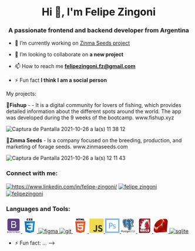 
<h1 align="center">Hi 👋, I'm Felipe Zingoni</h1>
<h3 align="center">A passionate frontend and backend developer from Argentina</h3>

- 🔭 I’m currently working on [Zinma Seeds project](www.zinmaseeds.com)

- 👯 I’m looking to collaborate on **a new project**

- 📫 How to reach me **felipezingoni.fz@gmail.com**

- ⚡ Fun fact **I think I am a social person**

My projects:

<p><strong>🎣Fishup</strong> - - It is a digital community for lovers of fishing, which provides detailed information about the different spots around the world. The app was developed during the 9 weeks of the bootcamp.
www.fishup.xyz</p>
<img width="1440" alt="Captura de Pantalla 2021-10-26 a la(s) 11 38 12" src="https://user-images.githubusercontent.com/88393360/138904811-15b2ddaf-f316-4e99-99fb-33c49976a31a.png">



<p><strong>🌾Zinma Seeds</strong> - Is a company focused on the breeding, production, and marketing of forage
seeds.
www.zinmaseeds.com</p>
<img width="1440" alt="Captura de Pantalla 2021-10-26 a la(s) 12 11 43" src="https://user-images.githubusercontent.com/88393360/138908325-57ae5ef7-b350-4c2f-a2c6-80f3cb9d9e7e.png">


<h3 align="left">Connect with me:</h3>
<p align="left">
<a href="https://linkedin.com/in/https://www.linkedin.com/in/felipe-zingoni/" target="blank"><img align="center" src="https://raw.githubusercontent.com/rahuldkjain/github-profile-readme-generator/master/src/images/icons/Social/linked-in-alt.svg" alt="https://www.linkedin.com/in/felipe-zingoni/" height="30" width="40" /></a>
<a href="https://fb.com/felipe zingoni" target="blank"><img align="center" src="https://raw.githubusercontent.com/rahuldkjain/github-profile-readme-generator/master/src/images/icons/Social/facebook.svg" alt="felipe zingoni" height="30" width="40" /></a>
<a href="https://instagram.com/felipezingoni" target="blank"><img align="center" src="https://raw.githubusercontent.com/rahuldkjain/github-profile-readme-generator/master/src/images/icons/Social/instagram.svg" alt="felipezingoni" height="30" width="40" /></a>
</p>

<h3 align="left">Languages and Tools:</h3>
<p align="left"> <a href="https://getbootstrap.com" target="_blank"> <img src="https://raw.githubusercontent.com/devicons/devicon/master/icons/bootstrap/bootstrap-plain-wordmark.svg" alt="bootstrap" width="40" height="40"/> </a> <a href="https://www.w3schools.com/css/" target="_blank"> <img src="https://raw.githubusercontent.com/devicons/devicon/master/icons/css3/css3-original-wordmark.svg" alt="css3" width="40" height="40"/> </a> <a href="https://www.figma.com/" target="_blank"> <img src="https://www.vectorlogo.zone/logos/figma/figma-icon.svg" alt="figma" width="40" height="40"/> </a> <a href="https://git-scm.com/" target="_blank"> <img src="https://www.vectorlogo.zone/logos/git-scm/git-scm-icon.svg" alt="git" width="40" height="40"/> </a> <a href="https://www.w3.org/html/" target="_blank"> <img src="https://raw.githubusercontent.com/devicons/devicon/master/icons/html5/html5-original-wordmark.svg" alt="html5" width="40" height="40"/> </a> <a href="https://developer.mozilla.org/en-US/docs/Web/JavaScript" target="_blank"> <img src="https://raw.githubusercontent.com/devicons/devicon/master/icons/javascript/javascript-original.svg" alt="javascript" width="40" height="40"/> </a> <a href="https://www.photoshop.com/en" target="_blank"> <img src="https://raw.githubusercontent.com/devicons/devicon/master/icons/photoshop/photoshop-line.svg" alt="photoshop" width="40" height="40"/> </a> <a href="https://www.postgresql.org" target="_blank"> <img src="https://raw.githubusercontent.com/devicons/devicon/master/icons/postgresql/postgresql-original-wordmark.svg" alt="postgresql" width="40" height="40"/> </a> <a href="https://rubyonrails.org" target="_blank"> <img src="https://raw.githubusercontent.com/devicons/devicon/master/icons/rails/rails-original-wordmark.svg" alt="rails" width="40" height="40"/> </a> <a href="https://www.ruby-lang.org/en/" target="_blank"> <img src="https://raw.githubusercontent.com/devicons/devicon/master/icons/ruby/ruby-original.svg" alt="ruby" width="40" height="40"/> </a> <a href="https://www.sqlite.org/" target="_blank"> <img src="https://www.vectorlogo.zone/logos/sqlite/sqlite-icon.svg" alt="sqlite" width="40" height="40"/> </a> </p>


- ⚡ Fun fact: ...
-->
